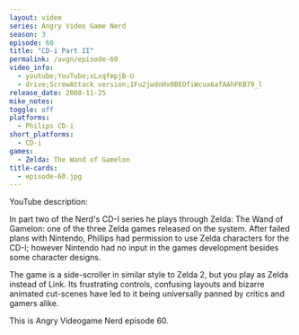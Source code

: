```yaml
---
layout: video
series: Angry Video Game Nerd
season: 3
episode: 60
title: "CD-i Part II"
permalink: /avgn/episode-60
video_info:
  - youtube;YouTube;xLxqfmpjB-U
  - drive;ScrewAttack version;1Fu2jwdnHx0BEOfiWcua6afAAhFKB79_l
release_date: 2008-11-25
mike_notes:
toggle: off
platforms:
  - Philips CD-i
short_platforms:
  - CD-i
games:
  - Zelda: The Wand of Gamelon
title-cards:
  - episode-60.jpg
---
```


<p class="yt-description">YouTube description:</p>

In part two of the Nerd's CD-I series he plays through Zelda: The Wand of Gamelon: one of the three Zelda games released on the system. After failed plans with Nintendo, Phillips had permission to use Zelda characters for the CD-I; however Nintendo had no input in the games development besides some character designs.

The game is a side-scroller in similar style to Zelda 2, but you play as Zelda instead of Link. Its frustrating controls, confusing layouts and bizarre animated cut-scenes have led to it being universally panned by critics and gamers alike.

This is Angry Videogame Nerd episode 60.